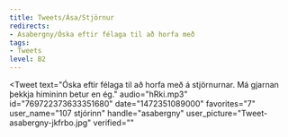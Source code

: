 ```yaml
---
title: Tweets/Ása/Stjörnur
redirects:
- Asabergny/Óska eftir félaga til að horfa með
tags:
- Tweets
level: B2
---
```


<Tweet
text="Óska eftir félaga til að horfa með á stjörnurnar. Má gjarnan þekkja himininn betur en ég."
audio="hRki.mp3"
id="769722373633351680"
date="1472351089000"
favorites="7"
user_name="107 stjórinn"
handle="asabergny"
user_picture="Tweet-asabergny-jkfrbo.jpg"
verified=""
></Tweet>

